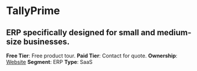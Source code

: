 # TallyPrime

## ERP specifically designed for small and medium-size businesses.

**Free Tier**: Free product tour.
**Paid Tier**: Contact for quote.
**Ownership**: 
[Website](https://tallysolutions.com/us/tally-prime/)
**Segment**: ERP
**Type**: SaaS
